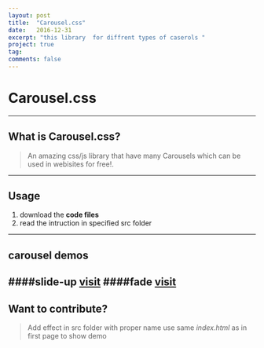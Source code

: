 ```yaml
---
layout: post
title:  "Carousel.css"
date:   2016-12-31
excerpt: "this library  for diffrent types of caserols "
project: true
tag:
comments: false
---
```

# Carousel.css
----
## What is Carousel.css?


> An amazing css/js library that have many Carousels which can be used in webisites for free!.

----
## Usage
1. download the **code files**
2. read the intruction in specified src folder
----
## carousel demos
####slide-up [visit](https://aniket965.github.io/Carousel.css)
####fade [visit](https://aniket965.github.io/Carousel.css/src/fade)
----
## Want to contribute?
> Add effect in src folder with proper name
>use same *index.html* as in first page to show demo 
